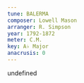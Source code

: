 ```yaml
---
tune: BALERMA
composer: Lowell Mason
arranger: R. Simpson
year: 1792-1872
meter: C.M.
key: A♭ Major
anacrusis: 0
---
```

undefined